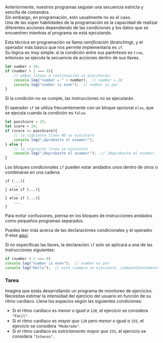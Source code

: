 Anteriormente, nuestros programas seguían una secuencia estricta y sencilla de comandos.  
Sin embargo, en programación, esto usualmente no es el caso.  
Una de las súper habilidades de la programación es la capacidad de realizar diferentes acciones dependiendo de las condiciones y los datos que se encuentren mientras el programa se está ejecutando.

Esta técnica en programación se llama _ramificación_ (_branching_), y el operador más básico que nos permite implementarla es `if`.  
Su lógica es muy simple: si la condición entre sus paréntesis es `true`, entonces se ejecuta la secuencia de acciones dentro de sus llaves.

```js
let number = 28;
if (number % 2 === 0){
    // ambas líneas a continuación se ejecutarán:
    console.log("number = " + number);  // number = 28
    console.log("number is even");  // number es par
}
```

Si la condición no se cumple, las instrucciones no se ejecutarán.

El operador `if` se utiliza frecuentemente con un bloque opcional `else`, que se ejecuta cuando la condición es `false`.

```js
let passScore = 25;
let score = 20;
if (score >= passScore){
    // la siguiente línea NO se ejecutará
    console.log("¡Aprobaste el examen!");
} else {
    // la siguiente línea se ejecutará
    console.log("¡Reprobaste el examen!");  // ¡Reprobaste el examen!
}
```

Los bloques condicionales `if` pueden estar anidados unos dentro de otros o combinarse en una cadena.  
```
if (...){
    ...
} else if (...){
    ...
} else if (...){
    ...
}
```

Para evitar confusiones, piensa en los bloques de instrucciones anidados como pequeños programas separados.

Puedes leer más acerca de las declaraciones condicionales y el operador if-else [aquí](https://developer.mozilla.org/es/docs/Learn/JavaScript/Building_blocks/conditionals).

<div class="hint">

Si no especificas las llaves, la declaración `if` solo se aplicará a una de las instrucciones siguientes:  
```js
if (number % 2 === 0)
console.log("number is even");  // number es par
console.log("Hello");  // esto siempre se ejecutará, independientemente del valor de "number"
```
</div>

### Tarea  
Imagina que estás desarrollando un programa de monitoreo de ejercicios. Necesitas estimar la intensidad del ejercicio del usuario en función de su ritmo cardíaco. Llena los espacios según las siguientes condiciones:  
- Si el ritmo cardíaco es _menor o igual a_ `120`, el ejercicio se considera `"Fácil"`.  
- Si el ritmo cardíaco es _mayor que_ `120` pero _menor o igual a_ `155`, el ejercicio se considera `"Moderado"`.  
- Si el ritmo cardíaco es _estrictamente mayor que_ `155`, el ejercicio se considera `"Intenso"`.